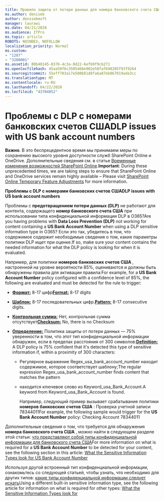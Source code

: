 ```yaml
---
title: Правило защиты от потери данных для номера банковского счета США не работает
ms.author: deniseb
author: denisebmsft
manager: laurawi
ms.date: 04/21/2020
ms.audience: ITPro
ms.topic: article
ROBOTS: NOINDEX, NOFOLLOW
localization_priority: Normal
ms.custom:
- "1287"
- "3200001"
ms.assetid: 80b40145-8376-4c3a-8d22-6efb9f9cb271
ms.openlocfilehash: 45aa50f6c3505468e902e58faf698205f93f9264
ms.sourcegitcommit: 55eff703a17e500681d8fa6a87eb067019ade3cc
ms.translationtype: MT
ms.contentlocale: ru-RU
ms.lasthandoff: 04/22/2020
ms.locfileid: "43704052"
---
```

# <a name="dlp-issues-with-us-bank-account-numbers"></a><span data-ttu-id="a3050-102">Проблемы с DLP с номерами банковских счетов США</span><span class="sxs-lookup"><span data-stu-id="a3050-102">DLP issues with US bank account numbers</span></span>

<span data-ttu-id="a3050-103">**Важно**. В это беспрецедентное время мы принимаем меры по сохранению высокого уровня доступности служб SharePoint Online и OneDrive. Дополнительные сведения см. в статье [Временные изменения возможностей SharePoint Online](https://aka.ms/ODSPAdjustments).</span><span class="sxs-lookup"><span data-stu-id="a3050-103">**Important**: During these unprecedented times, we are taking steps to ensure that SharePoint Online and OneDrive services remain highly available – Please visit [SharePoint Online Temporary Feature Adjustments](https://aka.ms/ODSPAdjustments) for more information.</span></span>

<span data-ttu-id="a3050-104">**Проблемы с DLP с номерами банковских счетов США**</span><span class="sxs-lookup"><span data-stu-id="a3050-104">**DLP issues with US bank account numbers**</span></span>

<span data-ttu-id="a3050-105">Проблемы с **предотвращением потери данных (DLP)** не работают для контента, содержащего **номер банковского счета США** при использовании типа конфиденциальной информации DLP в O365?</span><span class="sxs-lookup"><span data-stu-id="a3050-105">Are you having problems with **Data Loss Prevention (DLP)** not working for content containing a **US Bank Account Number** when using a DLP sensitive information type in O365?</span></span> <span data-ttu-id="a3050-106">Если это так, убедитесь в том, что содержимое содержит необходимые сведения о том, какие параметры политики DLP ищет при оценке.</span><span class="sxs-lookup"><span data-stu-id="a3050-106">If so, make sure your content contains the needed information for what the DLP policy is looking for when it is evaluated.</span></span>
  
<span data-ttu-id="a3050-107">Например, для политики **номеров банковских счетов США** , настроенной на уровне вероятности 85%, оцениваются и должны быть обнаружены правила для активации правила:</span><span class="sxs-lookup"><span data-stu-id="a3050-107">For example, for a **US Bank Account Number** policy configured with a confidence level of 85%, the following are evaluated and must be detected for the rule to trigger:</span></span>
  
- <span data-ttu-id="a3050-108">**[Формат:](https://docs.microsoft.com/office365/securitycompliance/what-the-sensitive-information-types-look-for#format-77)** 8-17 цифр</span><span class="sxs-lookup"><span data-stu-id="a3050-108">**[Format:](https://docs.microsoft.com/office365/securitycompliance/what-the-sensitive-information-types-look-for#format-77)** 8-17 digits</span></span>

- <span data-ttu-id="a3050-109">**[Шаблон:](https://docs.microsoft.com/office365/securitycompliance/what-the-sensitive-information-types-look-for#pattern-77)** 8-17 последовательных цифр.</span><span class="sxs-lookup"><span data-stu-id="a3050-109">**[Pattern:](https://docs.microsoft.com/office365/securitycompliance/what-the-sensitive-information-types-look-for#pattern-77)** 8-17 consecutive digits.</span></span>

- <span data-ttu-id="a3050-110">**[Контрольная сумма:](https://docs.microsoft.com/office365/securitycompliance/what-the-sensitive-information-types-look-for#checksum-76)** Нет, контрольная сумма отсутствует</span><span class="sxs-lookup"><span data-stu-id="a3050-110">**[Checksum:](https://docs.microsoft.com/office365/securitycompliance/what-the-sensitive-information-types-look-for#checksum-76)** No, there is no Checksum</span></span>

- <span data-ttu-id="a3050-111">**[Определение:](https://docs.microsoft.com/office365/securitycompliance/what-the-sensitive-information-types-look-for)** Политика защиты от потери данных — 75% уверенности в том, что этот тип конфиденциальной информации обнаружен, если в пределах расстояния от 300 символов:</span><span class="sxs-lookup"><span data-stu-id="a3050-111">**[Definition:](https://docs.microsoft.com/office365/securitycompliance/what-the-sensitive-information-types-look-for)** A DLP policy is 75% confident that it's detected this type of sensitive information if, within a proximity of 300 characters:</span></span>

  - <span data-ttu-id="a3050-112">Регулярное выражение Regex_usa_bank_account_number находит содержимое, которое соответствует шаблону;</span><span class="sxs-lookup"><span data-stu-id="a3050-112">The regular expression Regex_usa_bank_account_number finds content that matches the pattern</span></span>

  - <span data-ttu-id="a3050-113">находится ключевое слово из Keyword_usa_Bank_Account.</span><span class="sxs-lookup"><span data-stu-id="a3050-113">A keyword from Keyword_usa_Bank_Account is found.</span></span>

    <span data-ttu-id="a3050-114">Например, следующий пример вызывает срабатывание политики **номеров банковских счетов США** : Проверка учетной записи 78344011</span><span class="sxs-lookup"><span data-stu-id="a3050-114">For example, the following sample would trigger for the **US Bank Account Number** policy: Checking Account 78344011</span></span>

<span data-ttu-id="a3050-115">Дополнительные сведения о том, что требуется для обнаружения **номера банковского счета США** , можно найти в следующем разделе этой статьи: [что представляют собой типы конфиденциальной информации для банковского счета США](https://docs.microsoft.com/office365/securitycompliance/what-the-sensitive-information-types-look-for#us-bank-account-number)</span><span class="sxs-lookup"><span data-stu-id="a3050-115">For more information on what is required for a **US Bank Account Number** to be detected for your content, see the following section in this article: [What the Sensitive Information Types look for US Bank Account Number](https://docs.microsoft.com/office365/securitycompliance/what-the-sensitive-information-types-look-for#us-bank-account-number)</span></span>
  
<span data-ttu-id="a3050-116">Используя другой встроенный тип конфиденциальной информации, ознакомьтесь со следующей статьей, чтобы узнать, что необходимо для других типов: [какие типы конфиденциальной информации следует искать](https://docs.microsoft.com/office365/securitycompliance/what-the-sensitive-information-types-look-for)</span><span class="sxs-lookup"><span data-stu-id="a3050-116">Using a different built-in sensitive information type, see the following article for information on what is required for other types: [What the Sensitive Information Types look for](https://docs.microsoft.com/office365/securitycompliance/what-the-sensitive-information-types-look-for)</span></span>
  